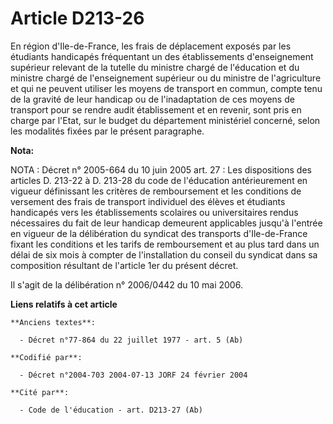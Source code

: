 # Article D213-26

En région d'Ile-de-France, les frais de déplacement exposés par les étudiants handicapés fréquentant un des établissements
d'enseignement supérieur relevant de la tutelle du ministre chargé de l'éducation et du ministre chargé de l'enseignement
supérieur ou du ministre de l'agriculture et qui ne peuvent utiliser les moyens de transport en commun, compte tenu de la
gravité de leur handicap ou de l'inadaptation de ces moyens de transport pour se rendre audit établissement et en revenir,
sont pris en charge par l'Etat, sur le budget du département ministériel concerné, selon les modalités fixées par le présent
paragraphe.

**Nota:**

NOTA : Décret n° 2005-664 du 10 juin 2005 art. 27 : Les dispositions des articles D. 213-22 à D. 213-28 du code de
l'éducation antérieurement en vigueur définissant les critères de remboursement et les conditions de versement des frais de
transport individuel des élèves et étudiants handicapés vers les établissements scolaires ou universitaires rendus
nécessaires du fait de leur handicap demeurent applicables jusqu'à l'entrée en vigueur de la délibération du syndicat des
transports d'Ile-de-France fixant les conditions et les tarifs de remboursement et au plus tard dans un délai de six mois à
compter de l'installation du conseil du syndicat dans sa composition résultant de l'article 1er du présent décret.

Il s'agit de la délibération n° 2006/0442 du 10 mai 2006.

**Liens relatifs à cet article**

	**Anciens textes**:

	  - Décret n°77-864 du 22 juillet 1977 - art. 5 (Ab)

	**Codifié par**:

	  - Décret n°2004-703 2004-07-13 JORF 24 février 2004

	**Cité par**:

	  - Code de l'éducation - art. D213-27 (Ab)
